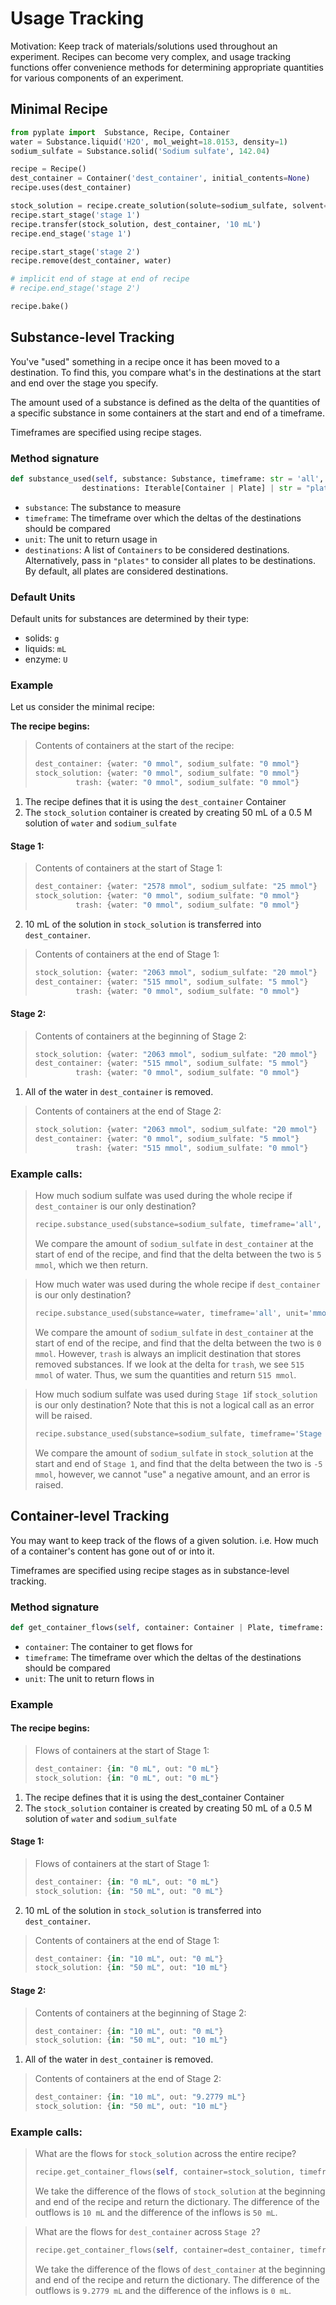 # Usage Tracking

Motivation: Keep track of materials/solutions used throughout an experiment. Recipes can become very complex, and usage
tracking functions offer convenience methods for determining appropriate quantities for various components of an 
experiment.

## Minimal Recipe

```python
from pyplate import  Substance, Recipe, Container
water = Substance.liquid('H2O', mol_weight=18.0153, density=1)
sodium_sulfate = Substance.solid('Sodium sulfate', 142.04)

recipe = Recipe()
dest_container = Container('dest_container', initial_contents=None)
recipe.uses(dest_container)

stock_solution = recipe.create_solution(solute=sodium_sulfate, solvent=water, concentration='0.5 M', total_quantity='50 mL')
recipe.start_stage('stage 1')
recipe.transfer(stock_solution, dest_container, '10 mL')
recipe.end_stage('stage 1')

recipe.start_stage('stage 2')
recipe.remove(dest_container, water)

# implicit end of stage at end of recipe
# recipe.end_stage('stage 2')

recipe.bake()
```

## Substance-level Tracking

You've "used" something in a recipe once it has been moved to a destination. To find this, you compare what's in 
the destinations at the start and end over the stage you specify.

The amount used of a substance is defined as the delta of the quantities of a specific substance in some containers at
the start and end of a timeframe.

Timeframes are specified using recipe stages.

### Method signature
```python
def substance_used(self, substance: Substance, timeframe: str = 'all', unit: str = None, 
                destinations: Iterable[Container | Plate] | str = "plates")
```
- `substance`: The substance to measure  
- `timeframe`: The timeframe over which the deltas of the destinations should be compared  
- `unit`: The unit to return usage in
- `destinations`: A list of `Containers` to be considered destinations. Alternatively, pass in `"plates"` to  consider all
plates to be destinations. By default, all plates are considered destinations.

### Default Units
Default units for substances are determined by their type:  
- solids: `g`  
- liquids: `mL`  
- enzyme: `U`  

### Example
Let us consider the minimal recipe:

**The recipe begins:**
> Contents of containers at the start of the recipe:
> ```python
> dest_container: {water: "0 mmol", sodium_sulfate: "0 mmol"}
> stock_solution: {water: "0 mmol", sodium_sulfate: "0 mmol"}
>          trash: {water: "0 mmol", sodium_sulfate: "0 mmol"} 
> ```
1. The recipe defines that it is using the `dest_container` Container
2. The `stock_solution` container is created by creating 50 mL of a 0.5 M solution of `water` and `sodium_sulfate`

#### Stage 1:  
> Contents of containers at the start of Stage 1:  
> ```python
> dest_container: {water: "2578 mmol", sodium_sulfate: "25 mmol"}
> stock_solution: {water: "0 mmol", sodium_sulfate: "0 mmol"}
>          trash: {water: "0 mmol", sodium_sulfate: "0 mmol"} 
> ```
2. 10 mL of the solution in `stock_solution` is transferred into `dest_container`. 
> Contents of containers at the end of Stage 1:
> ```python
> stock_solution: {water: "2063 mmol", sodium_sulfate: "20 mmol"}
> dest_container: {water: "515 mmol", sodium_sulfate: "5 mmol"}
>          trash: {water: "0 mmol", sodium_sulfate: "0 mmol"} 
> ```


#### Stage 2:

> Contents of containers at the beginning of Stage 2:
> ```python
> stock_solution: {water: "2063 mmol", sodium_sulfate: "20 mmol"}
> dest_container: {water: "515 mmol", sodium_sulfate: "5 mmol"}
>          trash: {water: "0 mmol", sodium_sulfate: "0 mmol"} 
> ```
1. All of the water in `dest_container` is removed.

> Contents of containers at the end of Stage 2:
> ```python
> stock_solution: {water: "2063 mmol", sodium_sulfate: "20 mmol"}
> dest_container: {water: "0 mmol", sodium_sulfate: "5 mmol"}
>          trash: {water: "515 mmol", sodium_sulfate: "0 mmol"} 
> ```

### Example calls:
> How much sodium sulfate was used during the whole recipe if `dest_container` is our only destination?
> ```python
> recipe.substance_used(substance=sodium_sulfate, timeframe='all', unit='mmol', destinations=[dest_container])
> ```
> We compare the amount of `sodium_sulfate` in `dest_container` at the start of end of the recipe, and find that the
> delta between the two is `5 mmol`, which we then return.


> How much water was used during the whole recipe if `dest_container` is our only destination?
> ```python
> recipe.substance_used(substance=water, timeframe='all', unit='mmol', destinations=[dest_container])
> ```
> We compare the amount of `sodium_sulfate` in `dest_container` at the start of end of the recipe, and find that the
> delta between the two is `0 mmol`. However, `trash` is always an implicit destination that stores removed substances.
> If we look at the delta for `trash`, we see `515 mmol` of water. Thus, we sum the quantities and return `515 mmol`.


> How much sodium sulfate was used during `Stage 1`if `stock_solution` is our only destination? Note that this is not a
> logical call as an error will be raised.
> ```python
> recipe.substance_used(substance=sodium_sulfate, timeframe='Stage 1', unit='mmol', destinations=[stock_container])
> ```
> We compare the amount of `sodium_sulfate` in `stock_solution` at the start and end of `Stage 1`, and find that the
> delta between the two is `-5 mmol`, however, we cannot "use" a negative amount, and an error is raised.
## Container-level Tracking

You may want to keep track of the flows of a given solution. i.e. How much of a container's content has gone out of
or into it.

Timeframes are specified using recipe stages as in substance-level tracking.

### Method signature
```python
def get_container_flows(self, container: Container | Plate, timeframe: str = 'all', unit='uL': str | None = None)
```
- `container`: The container to get flows for
- `timeframe`: The timeframe over which the deltas of the destinations should be compared
- `unit`: The unit to return flows in

### Example 
#### The recipe begins:
> Flows of containers at the start of Stage 1:
> ```python
> dest_container: {in: "0 mL", out: "0 mL"}
> stock_solution: {in: "0 mL", out: "0 mL"}
> ```
1. The recipe defines that it is using the dest_container Container
2. The `stock_solution` container is created by creating 50 mL of a 0.5 M solution of `water` and `sodium_sulfate`
#### Stage 1:
> Flows of containers at the start of Stage 1:
> ```python
> dest_container: {in: "0 mL", out: "0 mL"}
> stock_solution: {in: "50 mL", out: "0 mL"}
> ```
2. 10 mL of the solution in `stock_solution` is transferred into `dest_container`.
> Contents of containers at the end of Stage 1:
> ```python
> dest_container: {in: "10 mL", out: "0 mL"}
> stock_solution: {in: "50 mL", out: "10 mL"}
> ```


#### Stage 2:

> Contents of containers at the beginning of Stage 2:
> ```python
> dest_container: {in: "10 mL", out: "0 mL"}
> stock_solution: {in: "50 mL", out: "10 mL"}
> ```
1. All of the water in `dest_container` is removed.

> Contents of containers at the end of Stage 2:
> ```python
> dest_container: {in: "10 mL", out: "9.2779 mL"}
> stock_solution: {in: "50 mL", out: "10 mL"}
> ```

### Example calls:
> What are the flows for `stock_solution` across the entire recipe?
> ```python
> recipe.get_container_flows(self, container=stock_solution, timeframe='all', unit='mL')
> ```
> We take the difference of the flows of `stock_solution` at the beginning and end of the recipe and return the
> dictionary. The difference of the outflows is `10 mL` and the difference of the inflows is `50 mL`.
 
> What are the flows for `dest_container` across `Stage 2`?
> ```python
> recipe.get_container_flows(self, container=dest_container, timeframe='Stage 2', unit='mL')
> ```
> We take the difference of the flows of `dest_container` at the beginning and end of the recipe and return the
> dictionary. The difference of the outflows is `9.2779 mL` and the difference of the inflows is `0 mL`.
